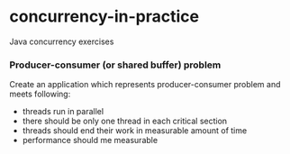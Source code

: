 # concurrency-in-practice
Java concurrency exercises

### Producer-consumer (or shared buffer) problem
Create an application which represents producer-consumer problem and meets following:
* threads run in parallel
* there should be only one thread in each critical section
* threads should end their work in measurable amount of time 
* performance should me measurable

